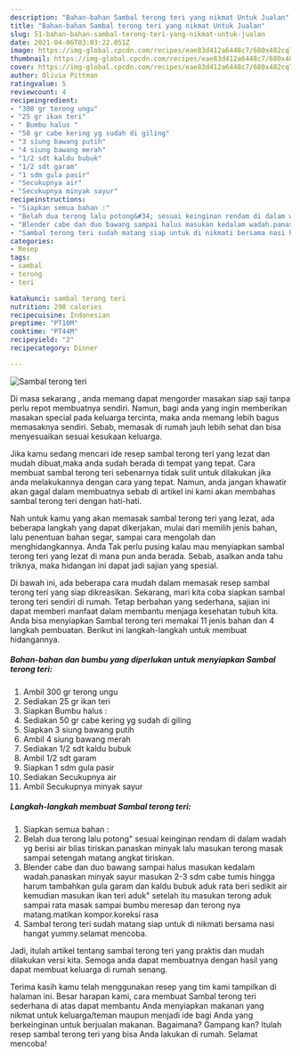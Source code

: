 ```yaml
---
description: "Bahan-bahan Sambal terong teri yang nikmat Untuk Jualan"
title: "Bahan-bahan Sambal terong teri yang nikmat Untuk Jualan"
slug: 51-bahan-bahan-sambal-terong-teri-yang-nikmat-untuk-jualan
date: 2021-04-06T03:03:22.051Z
image: https://img-global.cpcdn.com/recipes/eae83d412a6448c7/680x482cq70/sambal-terong-teri-foto-resep-utama.jpg
thumbnail: https://img-global.cpcdn.com/recipes/eae83d412a6448c7/680x482cq70/sambal-terong-teri-foto-resep-utama.jpg
cover: https://img-global.cpcdn.com/recipes/eae83d412a6448c7/680x482cq70/sambal-terong-teri-foto-resep-utama.jpg
author: Olivia Pittman
ratingvalue: 5
reviewcount: 4
recipeingredient:
- "300 gr terong ungu"
- "25 gr ikan teri"
- " Bumbu halus "
- "50 gr cabe kering yg sudah di giling"
- "3 siung bawang putih"
- "4 siung bawang merah"
- "1/2 sdt kaldu bubuk"
- "1/2 sdt garam"
- "1 sdm gula pasir"
- "Secukupnya air"
- "Secukupnya minyak sayur"
recipeinstructions:
- "Siapkan semua bahan :"
- "Belah dua terong lalu potong&#34; sesuai keinginan rendam di dalam wadah yg berisi air bilas tiriskan.panaskan minyak lalu masukan terong masak sampai setengah matang angkat tiriskan."
- "Blender cabe dan duo bawang sampai halus masukan kedalam wadah.panaskan minyak sayur masukan 2-3 sdm cabe tumis hingga harum tambahkan gula garam dan kaldu bubuk aduk rata beri sedikit air kemudian masukan ikan teri aduk&#34; setelah itu masukan terong aduk sampai rata masak sampai bumbu meresap dan terong nya matang.matikan kompor.koreksi rasa"
- "Sambal terong teri sudah matang siap untuk di nikmati bersama nasi hangat yummy.selamat mencoba."
categories:
- Resep
tags:
- sambal
- terong
- teri

katakunci: sambal terong teri 
nutrition: 298 calories
recipecuisine: Indonesian
preptime: "PT10M"
cooktime: "PT44M"
recipeyield: "2"
recipecategory: Dinner

---
```



![Sambal terong teri](https://img-global.cpcdn.com/recipes/eae83d412a6448c7/680x482cq70/sambal-terong-teri-foto-resep-utama.jpg)

Di masa  sekarang , anda memang dapat mengorder masakan siap saji tanpa perlu repot membuatnya sendiri. Namun, bagi anda yang ingin memberikan masakan special pada keluarga tercinta, maka anda memang lebih bagus memasaknya sendiri. Sebab, memasak di rumah jauh lebih sehat dan bisa menyesuaikan sesuai kesukaan keluarga.

Jika kamu sedang mencari ide resep sambal terong teri yang lezat dan mudah dibuat,maka anda sudah berada di tempat yang tepat. Cara membuat sambal terong teri  sebenarnya tidak sulit untuk dilakukan jika anda melakukannya dengan cara yang tepat. Namun, anda jangan khawatir akan gagal dalam membuatnya 
sebab di artikel ini kami akan membahas sambal terong teri dengan hati-hati.  



Nah untuk kamu yang akan memasak sambal terong teri yang lezat, ada beberapa langkah yang dapat dikerjakan, mulai dari memilih jenis bahan, lalu penentuan bahan segar, sampai cara mengolah dan menghidangkannya. Anda Tak perlu pusing kalau mau menyiapkan sambal terong teri yang lezat di mana pun anda berada. Sebab, asalkan anda  tahu triknya, maka hidangan ini dapat jadi sajian yang spesial.

Di bawah ini, ada beberapa cara mudah dalam memasak resep sambal terong teri yang siap dikreasikan. Sekarang, mari kita coba siapkan sambal terong teri sendiri di rumah. Tetap berbahan yang sederhana, sajian ini dapat memberi manfaat dalam membantu menjaga kesehatan tubuh kita. Anda bisa menyiapkan Sambal terong teri memakai 11 jenis bahan dan 4 langkah pembuatan. Berikut ini langkah-langkah untuk membuat hidangannya.

<!--inarticleads1-->

##### Bahan-bahan dan bumbu yang diperlukan untuk menyiapkan Sambal terong teri:

1. Ambil 300 gr terong ungu
1. Sediakan 25 gr ikan teri
1. Siapkan  Bumbu halus :
1. Sediakan 50 gr cabe kering yg sudah di giling
1. Siapkan 3 siung bawang putih
1. Ambil 4 siung bawang merah
1. Sediakan 1/2 sdt kaldu bubuk
1. Ambil 1/2 sdt garam
1. Siapkan 1 sdm gula pasir
1. Sediakan Secukupnya air
1. Ambil Secukupnya minyak sayur




<!--inarticleads2-->

##### Langkah-langkah membuat Sambal terong teri:

1. Siapkan semua bahan :
1. Belah dua terong lalu potong&#34; sesuai keinginan rendam di dalam wadah yg berisi air bilas tiriskan.panaskan minyak lalu masukan terong masak sampai setengah matang angkat tiriskan.
1. Blender cabe dan duo bawang sampai halus masukan kedalam wadah.panaskan minyak sayur masukan 2-3 sdm cabe tumis hingga harum tambahkan gula garam dan kaldu bubuk aduk rata beri sedikit air kemudian masukan ikan teri aduk&#34; setelah itu masukan terong aduk sampai rata masak sampai bumbu meresap dan terong nya matang.matikan kompor.koreksi rasa
1. Sambal terong teri sudah matang siap untuk di nikmati bersama nasi hangat yummy.selamat mencoba.




Jadi, itulah artikel tentang  sambal terong teri  yang praktis dan mudah dilakukan versi kita. Semoga anda dapat membuatnya dengan hasil yang dapat membuat keluarga di rumah senang. 

Terima kasih kamu telah menggunakan resep yang tim kami tampilkan di halaman ini. Besar harapan kami, cara membuat  Sambal terong teri sederhana di atas dapat membantu Anda menyiapkan makanan yang nikmat untuk keluarga/teman maupun menjadi ide bagi Anda yang berkeinginan untuk berjualan makanan. Bagaimana? Gampang kan? Itulah resep sambal terong teri yang bisa Anda lakukan di rumah. Selamat mencoba!

